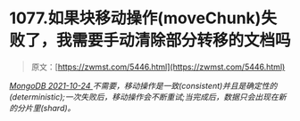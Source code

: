 <!--yml
category: 未分类
date: 0001-01-01 00:00:00
--->

# 1077.如果块移动操作(moveChunk)失败了，我需要手动清除部分转移的文档吗

> 原文：[https://zwmst.com/5446.html](https://zwmst.com/5446.html)

   [ *MongoDB* ](https://zwmst.com/mongodb)*[ <time datetime="2021-10-25T00:59:05+08:00"> 2021-10-24 </time> ](https://zwmst.com/5446.html)  不需要，移动操作是一致(consistent)并且是确定性的(deterministic);一次失败后，移动操作会不断重试;当完成后，数据只会出现在新的分片里(shard)。*